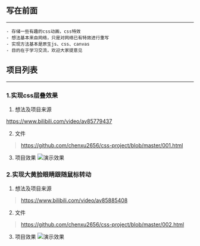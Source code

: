 ## 写在前面
---
    - 存储一些有趣的css动画，css特效
    - 想法基本来自网络，只是对网络已有特效进行重写
    - 实现方法基本是原生js、css、canvas
    - 目的在于学习交流，欢迎大家提意见
## 项目列表
---
### 1.实现css层叠效果
1. 想法及项目来源

https://www.bilibili.com/video/av85779437

2. 文件

> https://github.com/chenxu2656/css-project/blob/master/001.html

3. 项目效果
![演示效果](http://image.qianduan.ltd/001.gif)

### 2.实现大黄脸眼睛跟随鼠标转动
1. 想法及项目来源
> https://www.bilibili.com/video/av85885408

2. 文件

> https://github.com/chenxu2656/css-project/blob/master/002.html

3. 项目效果
![演示效果](http://image.qianduan.ltd/002.gif)